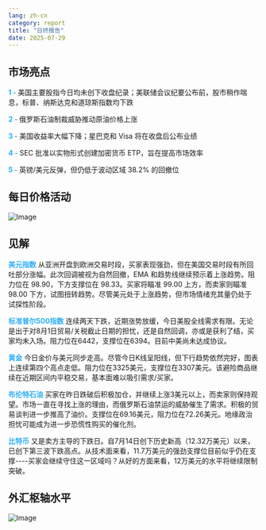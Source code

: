 ```yaml
---
lang: zh-cn
category: report
title: "日终报告"
date: 2025-07-29
---
```



<h2>市场亮点</h2>
<strong style="color: #2caef7;">1 - </strong> 美国主要股指今日均未创下收盘纪录；美联储会议纪要公布前，股市稍作喘息，标普、纳斯达克和道琼斯指数均下跌

<strong style="color: #2caef7;">2 - </strong> 俄罗斯石油制裁威胁推动原油价格上涨

<strong style="color: #2caef7;">3 - </strong> 美国收益率大幅下降；星巴克和 Visa 将在收盘后公布业绩

<strong style="color: #2caef7;">4 - </strong> SEC 批准以实物形式创建加密货币 ETP，旨在提高市场效率

<strong style="color: #2caef7;">5 - </strong> 英镑/美元反弹，但仍低于波动区域 38.2% 的回撤位



<h2>每日价格活动</h2>
<img src="https://markleighedu.github.io/img/Jul-2025/29-Jul-2025/price.jpg" alt="Image"/>

<h2>见解</h2>
<strong style="color: #2caef7;">美元指数</strong> 从亚洲开盘到欧洲交易时段，买家表现强劲，但在美国交易时段有所回吐部分涨幅。此次回调被视为自然回撤，EMA 和趋势线继续预示着上涨趋势。阻力位在 98.90，下方支撑位在 98.33。买家将瞄准 99.00 上方，而卖家则瞄准 98.00 下方，试图扭转趋势。尽管美元处于上涨趋势，但市场情绪充其量仍处于试探性阶段。

<strong style="color: #2caef7;">标准普尔500指数</strong> 连续两天下跌，近期涨势放缓，今日美股全线需求有限。无论是出于对8月1日贸易/关税截止日期的担忧，还是自然回调，亦或是获利了结，买家均未入场。阻力位在6442，支撑位在6394。目前中美尚未达成协议。

<strong style="color: #2caef7;">黄金</strong> 今日金价与美元同步走高。尽管今日K线呈阳线，但下行趋势依然完好，图表上连续第四个高点走低。阻力位在3325美元，支撑位在3307美元。该避险商品继续在近期区间内平稳交易，基本面难以吸引需求/买家。

<strong style="color: #2caef7;">布伦特石油</strong> 买家在昨日跌破后积极加仓，并继续上涨3美元以上，而卖家则保持观望。市场一直在寻找上涨的理由，而俄罗斯石油禁运的威胁催生了需求。积极的贸易谈判进一步推高了油价。支撑位在69.16美元，阻力位在72.26美元。地缘政治担忧可能成为进一步恐慌性购买的催化剂。

<strong style="color: #2caef7;">比特币</strong> 又是卖方主导的下跌日。自7月14日创下历史新高（12.32万美元）以来，已创下第三波下跌高点。从技术面来看，11.7万美元的强劲支撑位目前似乎仍在支撑----买家会继续守住这一区域吗？从好的方面来看，12万美元的水平将继续限制突破。



<h2>外汇枢轴水平</h2>
<img src="https://markleighedu.github.io/img/Jul-2025/29-Jul-2025/pivot.jpg" alt="Image"/>